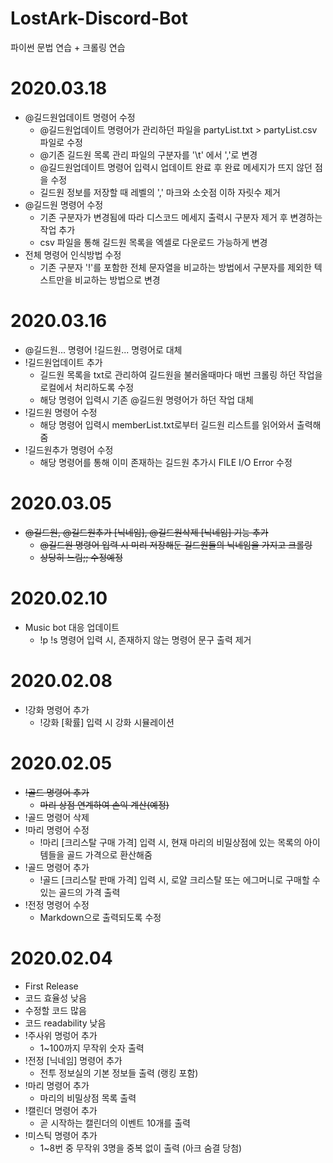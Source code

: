 # LostArk-Discord-Bot
파이썬 문법 연습 + 크롤링 연습
# 2020.03.18
 * @길드원업데이트 명령어 수정
    - @길드원업데이트 명령어가 관리하던 파일을 partyList.txt > partyList.csv 파일로 수정
    - @기존 길드원 목록 관리 파일의 구분자를 '\t' 에서 ','로 변경
    - @길드원업데이트 명령어 입력시 업데이트 완료 후 완료 메세지가 뜨지 않던 점을 수정
    - 길드원 정보를 저장할 때 레벨의 ',' 마크와 소숫점 이하 자릿수 제거
 * @길드원 명령어 수정
    - 기존 구분자가 변경됨에 따라 디스코드 메세지 출력시 구분자 제거 후 변경하는 작업 추가
    - csv 파일을 통해 길드원 목록을 엑셀로 다운로드 가능하게 변경
 * 전체 명령어 인식방법 수정
    - 기존 구분자 '!'를 포함한 전체 문자열을 비교하는 방법에서 구분자를 제외한 텍스트만을 비교하는 방법으로 변경
# 2020.03.16
 * @길드원... 명령어 !길드원... 명령어로 대체
 * !길드원업데이트 추가
    - 길드원 목록을 txt로 관리하여 길드원을 불러올때마다 매번 크롤링 하던 작업을 로컬에서 처리하도록 수정
    - 해당 명령어 입력시 기존 @길드원 명령어가 하던 작업 대체
 * !길드원 명령어 수정
    - 해당 명령어 입력시 memberList.txt로부터 길드원 리스트를 읽어와서 출력해줌
 * !길드원추가 명령어 수정
    - 해당 명령어를 통해 이미 존재하는 길드원 추가시 FILE I/O Error 수정
# 2020.03.05
 * ~~@길드원, @길드원추가 [닉네임], @길드원삭제 [닉네임] 기능 추가~~
    - ~~@길드원 명령어 입력 시 미리 저장해둔 길드원들의 닉네임을 가지고 크롤링~~
    - ~~상당히 느림;; 수정예정~~
# 2020.02.10
 * Music bot 대응 업데이트
    - !p !s 명령어 입력 시, 존재하지 않는 명령어 문구 출력 제거
# 2020.02.08
 * !강화 명령어 추가
    - !강화 [확률] 입력 시 강화 시뮬레이션
# 2020.02.05
 * ~~!골드 명령어 추가~~
    - ~~마리 상점 연계하여 손익 계산(예정)~~
 * !골드 명령어 삭제
 * !마리 명령어 수정
    - !마리 [크리스탈 구매 가격] 입력 시, 현재 마리의 비밀상점에 있는 목록의 아이템들을 골드 가격으로 환산해줌
 * !골드 명령어 추가
    - !골드 [크리스탈 판매 가격] 입력 시, 로얄 크리스탈 또는 에그머니로 구매할 수 있는 골드의 가격 출력
 * !전정 명령어 수정
    - Markdown으로 출력되도록 수정
# 2020.02.04
 * First Release
 * 코드 효율성 낮음
 * 수정할 코드 많음
 * 코드 readability 낮음
 * !주사위 명렁어 추가
    - 1~100까지 무작위 숫자 출력
 * !전정 [닉네임] 명령어 추가
    - 전투 정보실의 기본 정보들 출력 (랭킹 포함)
 * !마리 명령어 추가
    - 마리의 비밀상점 목록 출력
 * !캘린더 명령어 추가
    - 곧 시작하는 캘린더의 이벤트 10개를 출력
 * !미스틱 명령어 추가
    - 1~8번 중 무작위 3명을 중복 없이 출력 (아크 숨결 당첨)
